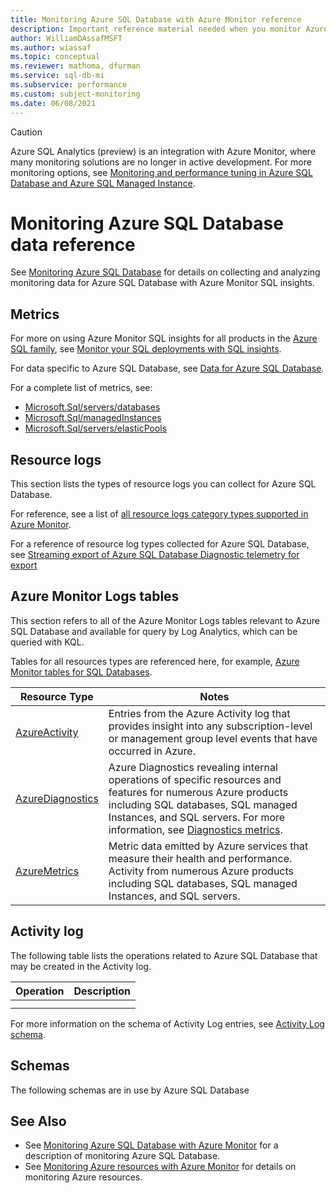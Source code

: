```yaml
---
title: Monitoring Azure SQL Database with Azure Monitor reference
description: Important reference material needed when you monitor Azure SQL Database with Azure Monitor
author: WilliamDAssafMSFT
ms.author: wiassaf
ms.topic: conceptual
ms.reviewer: mathoma, dfurman
ms.service: sql-db-mi
ms.subservice: performance
ms.custom: subject-monitoring
ms.date: 06/08/2021
---
```

> [!CAUTION]
> Azure SQL Analytics (preview) is an integration with Azure Monitor, where many monitoring solutions are no longer in active development. For more monitoring options, see [Monitoring and performance tuning in Azure SQL Database and Azure SQL Managed Instance](../../azure-sql/database/monitor-tune-overview.md).

# Monitoring Azure SQL Database data reference

See [Monitoring Azure SQL Database](monitoring-sql-database-azure-monitor.md) for details on collecting and analyzing monitoring data for Azure SQL Database with Azure Monitor SQL insights.

## Metrics

For more on using Azure Monitor SQL insights for all products in the [Azure SQL family](../../azure-sql/index.yml), see [Monitor your SQL deployments with SQL insights](../../azure-monitor/insights/sql-insights-overview.md).

For data specific to Azure SQL Database, see [Data for Azure SQL Database](../../azure-monitor/insights/sql-insights-overview.md#data-for-azure-sql-database).

For a complete list of metrics, see: 
- [Microsoft.Sql/servers/databases](../../azure-monitor/essentials/metrics-supported.md#microsoftsqlserversdatabases)
- [Microsoft.Sql/managedInstances](../../azure-monitor/essentials/metrics-supported.md#microsoftsqlmanagedinstances)
- [Microsoft.Sql/servers/elasticPools](../../azure-monitor/essentials/metrics-supported.md#microsoftsqlserverselasticpools)

## Resource logs

This section lists the types of resource logs you can collect for Azure SQL Database. 

For reference, see a list of [all resource logs category types supported in Azure Monitor](../../azure-monitor/essentials/resource-logs-schema.md).

For a reference of resource log types collected for Azure SQL Database, see [Streaming export of Azure SQL Database Diagnostic telemetry for export](metrics-diagnostic-telemetry-logging-streaming-export-configure.md#diagnostic-telemetry-for-export)

## Azure Monitor Logs tables

This section refers to all of the Azure Monitor Logs tables relevant to Azure SQL Database and available for query by Log Analytics, which can be queried with KQL.

Tables for all resources types are referenced here, for example, [Azure Monitor tables for SQL Databases](/azure/azure-monitor/reference/tables/tables-resourcetype.md#sql-databases).

|Resource Type | Notes |
|-------|-----|
| [AzureActivity](/azure/azure-monitor/reference/tables/azureactivity.md) | Entries from the Azure Activity log that provides insight into any subscription-level or management group level events that have occurred in Azure. |
| [AzureDiagnostics](/azure/azure-monitor/reference/tables/azurediagnostics.md) | Azure Diagnostics revealing internal operations of specific resources and features for numerous Azure products including SQL databases, SQL managed Instances, and SQL servers. For more information, see [Diagnostics metrics]( metrics-diagnostic-telemetry-logging-streaming-export-configure.md?tabs=azure-portal#basic-metrics).|
| [AzureMetrics](/azure/azure-monitor/reference/tables/azuremetrics.md) | Metric data emitted by Azure services that measure their health and performance. Activity from numerous Azure products including SQL databases, SQL managed Instances, and SQL servers.|

## Activity log
<!-- REQUIRED. Please keep heading in this order -->

The following table lists the operations related to Azure SQL Database that may be created in the Activity log.

<!-- Fill in the table with the operations that can be created in the Activity log for the service. -->
| Operation | Description |
|:---|:---|
| | |
| | |

<!-- NOTE: This information may be hard to find or not listed anywhere.  Please ask your PM for at least an incomplete list of what type of messages could be written here. If you can't locate this, contact azmondocs@microsoft.com for help -->

For more information on the schema of Activity Log entries, see [Activity Log schema](/azure/azure-monitor/essentials/activity-log-schema). 

## Schemas
<!-- REQUIRED. Please keep heading in this order -->

The following schemas are in use by Azure SQL Database

<!-- List the schema and their usage. This can be for resource logs, alerts, event hub formats, etc depending on what you think is important. -->

## See Also

<!-- replace below with the proper link to your main monitoring service article -->
- See [Monitoring Azure SQL Database with Azure Monitor](monitoring-sql-database-azure-monitor.md) for a description of monitoring Azure SQL Database.
- See [Monitoring Azure resources with Azure Monitor](/azure/azure-monitor/insights/monitor-azure-resources) for details on monitoring Azure resources.